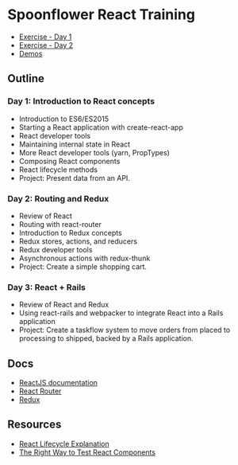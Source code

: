 # Spoonflower React Training

* [Exercise - Day 1](exercise1.md)
* [Exercise - Day 2](exercise2.md)
* [Demos](demos/)

## Outline

### Day 1: Introduction to React concepts

* Introduction to ES6/ES2015
* Starting a React application with create-react-app
* React developer tools
* Maintaining internal state in React
* More React developer tools (yarn, PropTypes)
* Composing React components
* React lifecycle methods
* Project:​ Present data from an API.

### Day 2: Routing and Redux

* Review of React
* Routing with react-router
* Introduction to Redux concepts
* Redux stores, actions, and reducers
* Redux developer tools
* Asynchronous actions with redux-thunk
* Project:​ ​Create a simple shopping cart.

### Day 3: React + Rails

* Review of React and Redux
* Using react-rails and webpacker to integrate React into a Rails application
* Project:​ ​Create a taskflow system to move orders from placed to processing to shipped, backed by a Rails application.

## Docs

* [ReactJS documentation](https://reactjs.org/docs/hello-world.html)
* [React Router](https://reacttraining.com/react-router/)
* [Redux](http://redux.js.org/)

## Resources

* [React Lifecycle Explanation](https://medium.com/gitconnected/componentdidmakesense-react-lifecycle-explanation-393dcb19e459)
* [The Right Way to Test React Components](https://medium.freecodecamp.org/the-right-way-to-test-react-components-548a4736ab22)
